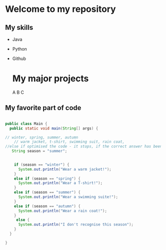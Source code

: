 # Welcome to my repository

## My skills
- Java
- Python
- Github
 
  #  My major projects
  A
  B
  C
  
## My favorite part of code
```java

public class Main {
  public static void main(String[] args) {

// winter, spring, summer, autumn
    // warm jacket, t-shirt, swimming suit, rain coat, 
//else if optimised the code - it stops, if the correct answer has been found
   String season = "summer";
    

    if (season == "winter") {
      System.out.println("Wear a warm jacket!");
    }
    else if (season == "spring") {
      System.out.println("Wear a T-shirt!");
    }
    else if (season == "summer") {
      System.out.println("Wear a swimming suite!");
    }
    else if (season == "autumn") {
      System.out.println("Wear a rain coat!");
    }
     else {
      System.out.println("I don't recognise this season");
    }
  }

}
```

